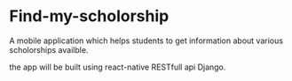 # Find-my-scholorship
A mobile application which helps students to get information about various scholorships availble.

the app will be built using react-native RESTfull api Django.
